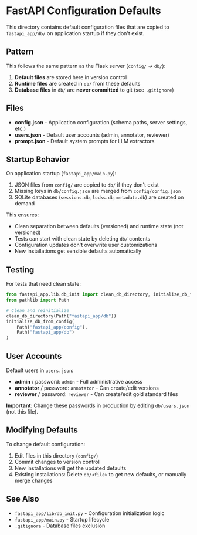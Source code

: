 # FastAPI Configuration Defaults

This directory contains default configuration files that are copied to `fastapi_app/db/` on application startup if they don't exist.

## Pattern

This follows the same pattern as the Flask server (`config/` → `db/`):

1. **Default files** are stored here in version control
2. **Runtime files** are created in `db/` from these defaults
3. **Database files** in `db/` are **never committed** to git (see `.gitignore`)

## Files

- **config.json** - Application configuration (schema paths, server settings, etc.)
- **users.json** - Default user accounts (admin, annotator, reviewer)
- **prompt.json** - Default system prompts for LLM extractors

## Startup Behavior

On application startup (`fastapi_app/main.py`):

1. JSON files from `config/` are copied to `db/` if they don't exist
2. Missing keys in `db/config.json` are merged from `config/config.json`
3. SQLite databases (`sessions.db`, `locks.db`, `metadata.db`) are created on demand

This ensures:
- Clean separation between defaults (versioned) and runtime state (not versioned)
- Tests can start with clean state by deleting `db/` contents
- Configuration updates don't overwrite user customizations
- New installations get sensible defaults automatically

## Testing

For tests that need clean state:

```python
from fastapi_app.lib.db_init import clean_db_directory, initialize_db_from_config
from pathlib import Path

# Clean and reinitialize
clean_db_directory(Path("fastapi_app/db"))
initialize_db_from_config(
    Path("fastapi_app/config"),
    Path("fastapi_app/db")
)
```

## User Accounts

Default users in `users.json`:

- **admin** / password: `admin` - Full administrative access
- **annotator** / password: `annotator` - Can create/edit versions
- **reviewer** / password: `reviewer` - Can create/edit gold standard files

**Important**: Change these passwords in production by editing `db/users.json` (not this file).

## Modifying Defaults

To change default configuration:

1. Edit files in this directory (`config/`)
2. Commit changes to version control
3. New installations will get the updated defaults
4. Existing installations: Delete `db/<file>` to get new defaults, or manually merge changes

## See Also

- `fastapi_app/lib/db_init.py` - Configuration initialization logic
- `fastapi_app/main.py` - Startup lifecycle
- `.gitignore` - Database files exclusion
